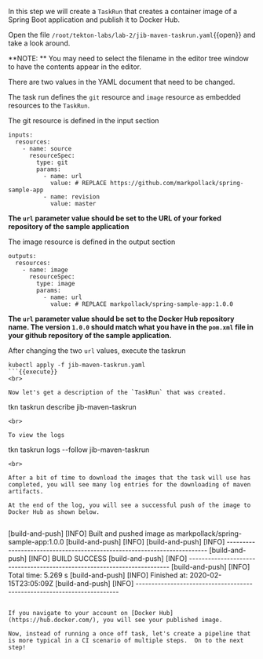 In this step we will create a `TaskRun` that creates a container image of a Spring Boot application and publish it to Docker Hub.

Open the file `/root/tekton-labs/lab-2/jib-maven-taskrun.yaml`{{open}} and take a look around.

**NOTE:  ** You may need to select the filename in the editor tree window to have the contents appear in the editor.

There are two values in the YAML document that need to be changed.

The task run defines the `git` resource and `image` resource as embedded resources to the `TaskRun`.

The git resource is defined in the input section

```
inputs:
  resources:
    - name: source
      resourceSpec:
        type: git
        params:
          - name: url
            value: # REPLACE https://github.com/markpollack/spring-sample-app
          - name: revision
            value: master
```
**The `url` parameter value should be set to the URL of your forked repository of the sample application**

The image resource is defined in the output section

```
outputs:
  resources:
    - name: image
      resourceSpec:
        type: image
        params:
          - name: url
            value: # REPLACE markpollack/spring-sample-app:1.0.0
```

**The `url` parameter value should be set to the Docker Hub repository name.  The version `1.0.0` should match what you have in the `pom.xml` file in your github repository of the sample application.**

After changing the two `url` values, execute the taskrun

```
kubectl apply -f jib-maven-taskrun.yaml
```{{execute}}
<br>

Now let's get a description of the `TaskRun` that was created.

```
tkn taskrun describe jib-maven-taskrun
```{{execute}}
<br>

To view the logs

```
tkn taskrun logs --follow jib-maven-taskrun
```{{execute}}
<br>

After a bit of time to download the images that the task will use has completed, you will see many log entries for the downloading of maven artifacts.

At the end of the log, you will see a successful push of the image to Docker Hub as shown below.


```
[build-and-push] [INFO] Built and pushed image as markpollack/spring-sample-app:1.0.0
[build-and-push] [INFO] 
[build-and-push] [INFO] ------------------------------------------------------------------------
[build-and-push] [INFO] BUILD SUCCESS
[build-and-push] [INFO] ------------------------------------------------------------------------
[build-and-push] [INFO] Total time:  5.269 s
[build-and-push] [INFO] Finished at: 2020-02-15T23:05:09Z
[build-and-push] [INFO] ------------------------------------------------------------------------
```

If you navigate to your account on [Docker Hub](https://hub.docker.com/), you will see your published image.

Now, instead of running a once off task, let's create a pipeline that is more typical in a CI scenario of multiple steps.  On to the next step!




